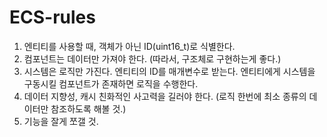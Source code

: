 # ECS-rules

1. 엔티티를 사용할 때, 객체가 아닌 ID(uint16_t)로 식별한다.
2. 컴포넌트는 데이터만 가져야 한다. (따라서, 구조체로 구현하는게 좋다.)
3. 시스템은 로직만 가진다. 엔티티의 ID를 매개변수로 받는다. 엔티티에게 시스템을 구동시킬 컴포넌트가 존재하면 로직을 수행한다.
4. 데이터 지향성, 캐시 친화적인 사고력을 길러야 한다. (로직 한번에 최소 종류의 데이터만 참조하도록 해볼 것.)
5. 기능을 잘게 쪼갤 것.
